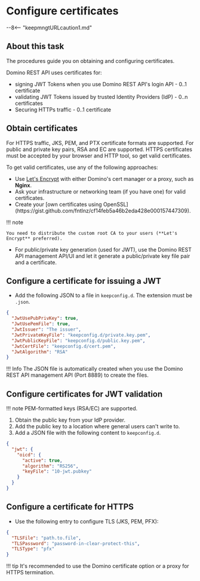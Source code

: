 # Configure certificates

--8<-- "keepmngtURLcaution1.md"

## About this task

The procedures guide you on obtaining and configuring certificates.

Domino REST API uses certificates for:

- signing JWT Tokens when you use Domino REST API's login API - 0..1 certificate
- validating JWT Tokens issued by trusted Identity Providers (IdP) - 0..n certificates
- Securing HTTPs traffic - 0..1 certificate

## Obtain certificates

For HTTPS traffic, JKS, PEM, and PTX certificate formats are supported. For public and private key pairs, RSA and EC are supported. HTTPS certificates must be accepted by your browser and HTTP tool, so get valid certificates.

To get valid certificates, use any of the following approaches:

- Use [Let's Encrypt](https://letsencrypt.org/) with either Domino's cert manager or a proxy, such as **Nginx**.
- Ask your infrastructure or networking team (if you have one) for valid certificates.
- <!--Wanting the first two options,-->Create your [own certificates using OpenSSL](https://gist.github.com/fntlnz/cf14feb5a46b2eda428e000157447309).

!!! note

    You need to distribute the custom root CA to your users (**Let's Encrypt** preferred).

- For public/private key generation (used for JWT), use the Domino REST API management API/UI and let it generate a public/private key file pair and a certificate.

## Configure a certificate for issuing a JWT

<!--To configure a certificate for issuing a JWT:-->

- Add the following JSON to a file in `keepconfig.d`. The extension must be `.json`.

```json
{
  "JwtUsePubPrivKey": true,
  "JwtUsePemFile": true,
  "JwtIssuer": "The issuer",
  "JwtPrivateKeyFile": "keepconfig.d/private.key.pem",
  "JwtPublicKeyFile": "keepconfig.d/public.key.pem",
  "JwtCertFile": "keepconfig.d/cert.pem",
  "JwtAlgorithm": "RSA"
}
```

<!-- prettier-ignore -->
!!! Info
    The JSON file is automatically created when you use the Domino REST API management API (Port 8889) to create the files.

## Configure certificates for JWT validation

<!-- prettier-ignore -->
!!! note
    PEM-formatted keys (RSA/EC) are supported.

<!--To configure certificates for JWT validation-->

1. Obtain the public key from your IdP provider.
2. Add the public key to a location where general users can't write to.
3. Add a JSON file with the following content to `keepconfig.d`.

```json
{
  "jwt": {
    "oicd": {
      "active": true,
      "algorithm": "RS256",
      "keyFile": "10-jwt.pubkey"
    }
  }
}
```

## Configure a certificate for HTTPS

<!--To configure a certificate for HTTPS-->

- Use the following entry to configure TLS (JKS, PEM, PFX):

```json
{
  "TLSFile": "path.to.file",
  "TLSPassword": "password-in-clear-protect-this",
  "TLSType": "pfx"
}
```

<!-- prettier-ignore -->
!!! tip
    It's recommended to use the Domino certificate option or a proxy for HTTPS termination.

